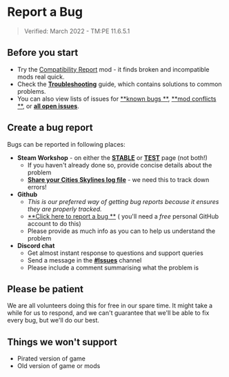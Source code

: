 # Report a Bug

> Verified: March 2022 - TM:PE 11.6.5.1

## Before you start

* Try the [Compatibility Report](https://steamcommunity.com/sharedfiles/filedetails/?id=2633433869) mod - it finds
  broken and incompatible mods real quick.
* Check the **[Troubleshooting](Troubleshooting.md)** guide, which contains solutions to common problems.
* You can also view lists of issues for [**known bugs
  **](https://github.com/krzychu124/Cities-Skylines-Traffic-Manager-President-Edition/issues?q=is%3Aissue+is%3Aopen+label%3Abug), [
  **mod conflicts
  **](https://github.com/krzychu124/Cities-Skylines-Traffic-Manager-President-Edition/issues?utf8=%E2%9C%93&q=is%3Aissue+label%3AEXTERNAL+),
  or [**all open issues**](https://github.com/krzychu124/Cities-Skylines-Traffic-Manager-President-Edition/issues).

## Create a bug report

Bugs can be reported in following places:

* **Steam Workshop** - on either the [**STABLE**](https://steamcommunity.com/sharedfiles/filedetails/?id=1637663252)
  or [**TEST**](https://steamcommunity.com/sharedfiles/filedetails/?id=2489276785) page (not both!)
    * If you haven't already done so, provide concise details about the problem
    * **[Share your Cities Skylines log file](Share-your-Cities-Skylines-log-file.md)** - we need this to track down
      errors!
* **Github**
    * _This is our preferred way of getting bug reports because it ensures they are properly tracked._
    * [**Click here to report a bug
      **](https://github.com/krzychu124/Cities-Skylines-Traffic-Manager-President-Edition/issues/new?labels=bug%2C+triage&template=bug-report.md) (
      you'll need a _free_ personal GitHub account to do this)
    * Please provide as much info as you can to help us understand the problem
* **Discord chat**
    * Get almost instant response to questions and support queries
    * Send a message in the [**#Issues**](https://discord.gg/faKUnST) channel
    * Please include a comment summarising what the problem is

## Please be patient

We are all volunteers doing this for free in our spare time. It might take a while for us to respond, and we can't
guarantee that we'll be able to fix every bug, but we'll do our best.

## Things we won't support

* Pirated version of game
* Old version of game or mods